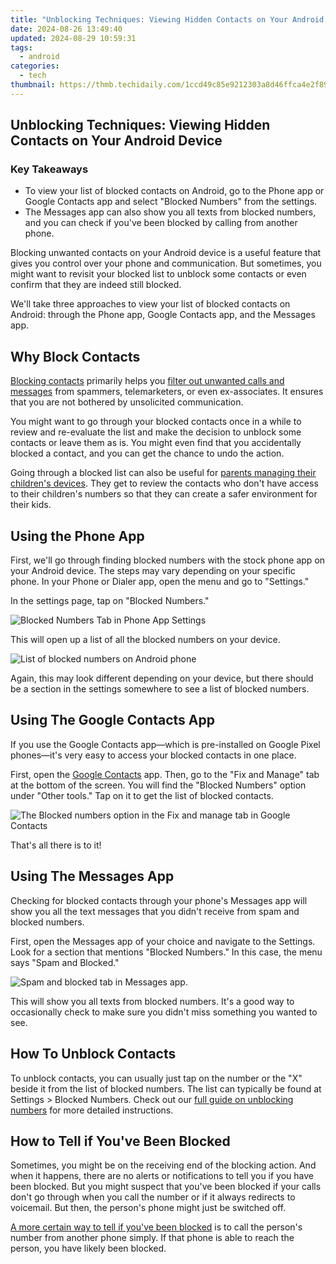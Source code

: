 ```yaml
---
title: "Unblocking Techniques: Viewing Hidden Contacts on Your Android Device"
date: 2024-08-26 13:49:40
updated: 2024-08-29 10:59:31
tags:
  - android
categories:
  - tech
thumbnail: https://thmb.techidaily.com/1ccd49c85e9212303a8d46ffca4e2f894288070bb2a09d79b62ee40d21724a7f.jpg
---
```


## Unblocking Techniques: Viewing Hidden Contacts on Your Android Device

### Key Takeaways

* To view your list of blocked contacts on Android, go to the Phone app or Google Contacts app and select "Blocked Numbers" from the settings.
* The Messages app can also show you all texts from blocked numbers, and you can check if you've been blocked by calling from another phone.

 Blocking unwanted contacts on your Android device is a useful feature that gives you control over your phone and communication. But sometimes, you might want to revisit your blocked list to unblock some contacts or even confirm that they are indeed still blocked.

 We'll take three approaches to view your list of blocked contacts on Android: through the Phone app, Google Contacts app, and the Messages app.

##  Why Block Contacts

[Blocking contacts](https://printer-issues.techidaily.com/steps-to-troubleshoot-unresponsive-hp-print-subsystems/) primarily helps you [filter out unwanted calls and messages](https://techtrends.techidaily.com/guide-ensuring-your-email-address-securely-listed-online/) from spammers, telemarketers, or even ex-associates. It ensures that you are not bothered by unsolicited communication.

 You might want to go through your blocked contacts once in a while to review and re-evaluate the list and make the decision to unblock some contacts or leave them as is. You might even find that you accidentally blocked a contact, and you can get the chance to undo the action.

 Going through a blocked list can also be useful for [parents managing their children's devices](https://tech-haven.techidaily.com/1722102699593-why-chatgpt-plus-is-your-next-big-leap-discover-9-key-motivators/). They get to review the contacts who don't have access to their children's numbers so that they can create a safer environment for their kids.

##  Using the Phone App

 First, we'll go through finding blocked numbers with the stock phone app on your Android device. The steps may vary depending on your specific phone. In your Phone or Dialer app, open the menu and go to "Settings."

 In the settings page, tap on "Blocked Numbers."

![Blocked Numbers Tab in Phone App Settings](https://static1.howtogeekimages.com/wordpress/wp-content/uploads/2024/01/blocked-numbers-in-phone-settings.png) 

 This will open up a list of all the blocked numbers on your device.

![List of blocked numbers on Android phone](https://static1.howtogeekimages.com/wordpress/wp-content/uploads/2024/01/blocked-numbers-list-android.png) 

 Again, this may look different depending on your device, but there should be a section in the settings somewhere to see a list of blocked numbers.

##  Using The Google Contacts App

 If you use the Google Contacts app—which is pre-installed on Google Pixel phones—it's very easy to access your blocked contacts in one place.

 First, open the [Google Contacts](https://www.anrdoezrs.net/links/3607085/type/dlg/sid/UUhtgUeUpU2001792/https://play.google.com/store/apps/details?id=com.google.android.contacts&hl=en%5FUS&gl=US) app. Then, go to the "Fix and Manage" tab at the bottom of the screen. You will find the "Blocked Numbers" option under "Other tools." Tap on it to get the list of blocked contacts.

![The Blocked numbers option in the Fix and manage tab in Google Contacts](https://static1.howtogeekimages.com/wordpress/wp-content/uploads/2024/01/blocked-numbers-in-fix-and-manage-google-contacts.png) 

 That's all there is to it!

##  Using The Messages App

 Checking for blocked contacts through your phone's Messages app will show you all the text messages that you didn't receive from spam and blocked numbers.

 First, open the Messages app of your choice and navigate to the Settings. Look for a section that mentions "Blocked Numbers." In this case, the menu says "Spam and Blocked."

![Spam and blocked tab in Messages app.](https://static1.howtogeekimages.com/wordpress/wp-content/uploads/2024/01/spam-and-blocked-tab-in-messages-menu-android.png) 

 This will show you all texts from blocked numbers. It's a good way to occasionally check to make sure you didn't miss something you wanted to see.

##  How To Unblock Contacts

 To unblock contacts, you can usually just tap on the number or the "X" beside it from the list of blocked numbers. The list can typically be found at Settings > Blocked Numbers. Check out our [full guide on unblocking numbers](https://android-pokemon-go.techidaily.com/why-is-ipogo-not-working-on-asus-rog-phone-8-pro-fixed-drfone-by-drfone-virtual-android/) for more detailed instructions.

##  How to Tell if You've Been Blocked

 Sometimes, you might be on the receiving end of the blocking action. And when it happens, there are no alerts or notifications to tell you if you have been blocked. But you might suspect that you've been blocked if your calls don't go through when you call the number or if it always redirects to voicemail. But then, the person's phone might just be switched off.

[A more certain way to tell if you've been blocked](https://change-location.techidaily.com/in-2024-how-pgsharp-save-you-from-ban-while-spoofing-pokemon-go-on-vivo-s17-pro-drfone-by-drfone-virtual-android/) is to call the person's number from another phone simply. If that phone is able to reach the person, you have likely been blocked.

<ins class="adsbygoogle"
     style="display:block"
     data-ad-format="autorelaxed"
     data-ad-client="ca-pub-7571918770474297"
     data-ad-slot="1223367746"></ins>



<ins class="adsbygoogle"
     style="display:block"
     data-ad-client="ca-pub-7571918770474297"
     data-ad-slot="8358498916"
     data-ad-format="auto"
     data-full-width-responsive="true"></ins>
